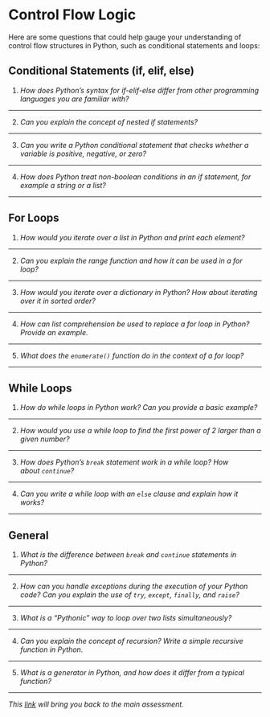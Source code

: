 # Control Flow Logic

Here are some questions that could help gauge your understanding of control flow structures in Python, such as conditional statements and loops:


## Conditional Statements (if, elif, else)

1. *How does Python’s syntax for if-elif-else differ from other programming languages you are familiar with?*

---

2. *Can you explain the concept of nested if statements?*

---

3. *Can you write a Python conditional statement that checks whether a variable is positive, negative, or zero?*

---

4. *How does Python treat non-boolean conditions in an if statement, for example a string or a list?*

---


## For Loops

1. *How would you iterate over a list in Python and print each element?*

---

2. *Can you explain the range function and how it can be used in a for loop?*
---

3. *How would you iterate over a dictionary in Python? How about iterating over it in sorted order?*

---

4. *How can list comprehension be used to replace a for loop in Python? Provide an example.*

---

5. *What does the `enumerate()` function do in the context of a for loop?*

---


## While Loops

1. *How do while loops in Python work? Can you provide a basic example?*

---

2. *How would you use a while loop to find the first power of 2 larger than a given number?*

---

3. *How does Python’s `break` statement work in a while loop? How about `continue`?*

---

4. *Can you write a while loop with an `else` clause and explain how it works?*

---


## General

1. *What is the difference between `break` and `continue` statements in Python?*

---

2. *How can you handle exceptions during the execution of your Python code? Can you explain the use of `try`, `except`, `finally`, and `raise`?*

---

3. *What is a “Pythonic” way to loop over two lists simultaneously?*

---

4. *Can you explain the concept of recursion? Write a simple recursive function in Python.*

---

5. *What is a generator in Python, and how does it differ from a typical function?*

---


_This [link](overview.md) will bring you back to the main assessment._
